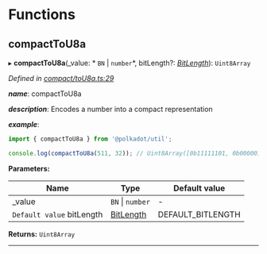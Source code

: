 

# Functions

<a id="compacttou8a"></a>

##  compactToU8a

▸ **compactToU8a**(_value: * `BN` &#124; `number`*, bitLength?: *[BitLength](_compact_types_.md#bitlength)*): `Uint8Array`

*Defined in [compact/toU8a.ts:29](https://github.com/polkadot-js/common/blob/ccfed2a/packages/util/src/compact/toU8a.ts#L29)*

*__name__*: compactToU8a

*__description__*: Encodes a number into a compact representation

*__example__*:   

```javascript
import { compactToU8a } from '@polkadot/util';

console.log(compactToU8a(511, 32)); // Uint8Array([0b11111101, 0b00000111])
```

**Parameters:**

| Name | Type | Default value |
| ------ | ------ | ------ |
| _value |  `BN` &#124; `number`| - |
| `Default value` bitLength | [BitLength](_compact_types_.md#bitlength) |  DEFAULT_BITLENGTH |

**Returns:** `Uint8Array`

___

